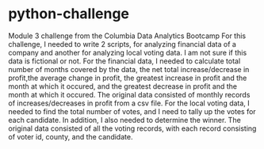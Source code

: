 # python-challenge
Module 3 challenge from the Columbia Data Analytics Bootcamp
For this challenge, I needed to write 2 scripts, for analyzing financial data of a company and another for analyzing local voting data. 
I am not sure if this data is fictional or not. 
For the financial data, I needed to calculate total number of months covered by the data, the net total increase/decrease in profit,the average change in profit, the greatest increase in profit and the month at which it occured, and the greatest decrease in profit and the month at which it occured. The original data consisted of monthly records of increases/decreases in profit from a csv file. 
For the local voting data, I needed to find the total number of votes, and I need to tally up the votes for each candidate. In addition, I also needed to determine the winner. The original data consisted of all the voting records, with each record consisting of voter id, county, and the candidate. 